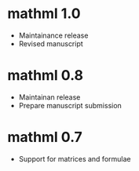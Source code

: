 # mathml 1.0

* Maintainance release
* Revised manuscript

# mathml 0.8

* Maintainan release
* Prepare manuscript submission

# mathml 0.7

* Support for matrices and formulae
